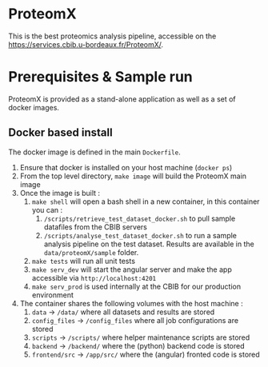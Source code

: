 # ProteomX

This is the best proteomics analysis pipeline, accessible on the https://services.cbib.u-bordeaux.fr/ProteomX/.

# Prerequisites & Sample run

ProteomX is provided as a stand-alone application as well as a set of docker images.

## Docker based install

The docker image is defined in the main `Dockerfile`.

1. Ensure that docker is installed on your host machine (`docker ps`)
1. From the top level directory, `make image` will build the ProteomX main image
1. Once the image is built :
	1. `make shell` will open a bash shell in a new container, in this container you can :
		1. `/scripts/retrieve_test_dataset_docker.sh` to pull sample datafiles from the CBIB servers
		1. `/scripts/analyse_test_dataset_docker.sh` to run a sample analysis pipeline on the test dataset. Results are available in the `data/proteomX/sample` folder.
	1. `make tests` will run all unit tests
	1. `make serv_dev` will start the angular server and make the app accessible via `http://localhost:4201`
	1. `make serv_prod` is used internally at the CBIB for our production environment
1. The container shares the following volumes with the host machine :
	1. `data` -> `/data/` where all datasets and results are stored
	1. `config_files` -> `/config_files` where all job configurations are stored
	1. `scripts` -> `/scripts/` where helper maintenance scripts are stored
	1. `backend` -> `/backend/` where the (python) backend code is stored
	1. `frontend/src` -> `/app/src/` where the (angular) fronted code is stored

